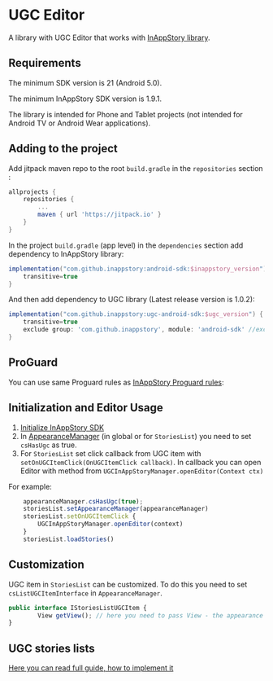 # UGC Editor

A library with UGC Editor that works with [InAppStory library](https://github.com/inappstory/android-sdk/blob/main/README.md#getting-started). 

## Requirements

The minimum SDK version is 21 (Android 5.0).

The minimum InAppStory SDK version is 1.9.1.

The library is intended for Phone and Tablet projects (not intended for Android TV or Android Wear applications).

## Adding to the project

Add jitpack maven repo to the root `build.gradle` in the `repositories` section :
```gradle
allprojects {
	repositories {
		...
		maven { url 'https://jitpack.io' }
	}
}
```

In the project `build.gradle` (app level) in the `dependencies` section add dependency to InAppStory library:
```gradle
implementation("com.github.inappstory:android-sdk:$inappstory_version") {
	transitive=true
}
```

And then add dependency to UGC library (Latest release version is 1.0.2):

```gradle
implementation("com.github.inappstory:ugc-android-sdk:$ugc_version") {
	transitive=true
	exclude group: 'com.github.inappstory', module: 'android-sdk' //exclude to prevent libraries overriding
}
```

## ProGuard

You can use same Proguard rules as [InAppStory Proguard rules](https://github.com/inappstory/android-sdk#proguard):


## Initialization and Editor Usage

1) [Initialize InAppStory SDK](https://github.com/inappstory/android-sdk#sdk-initialization)
2) In [AppearanceManager](https://github.com/inappstory/android-sdk#sdk-initialization) (in global or for `StoriesList`) you need to set `csHasUgc` as true.
3) For `StoriesList` set click callback from UGC item with `setOnUGCItemClick(OnUGCItemClick callback)`. In callback you can open Editor with method from `UGCInAppStoryManager.openEditor(Context ctx)`

For example:

```js 
	appearanceManager.csHasUgc(true); 
	storiesList.setAppearanceManager(appearanceManager)
	storiesList.setOnUGCItemClick {
		UGCInAppStoryManager.openEditor(context)
  	}
  	storiesList.loadStories()
```

## Customization

UGC item in `StoriesList` can be customized. To do this you need to set `csListUGCItemInterface` in `AppearanceManager`.

```js
public interface IStoriesListUGCItem {
    	View getView(); // here you need to pass View - the appearance of the cell
}
```

## UGC stories lists
[Here you can read full guide, how to implement it](https://github.com/inappstory/android-sdk/blob/ugc_merge/docs/UgcStoriesList.md)
